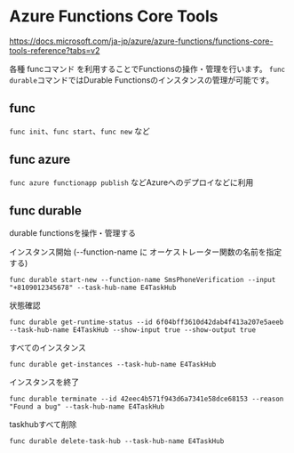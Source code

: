 # Azure Functions Core Tools

https://docs.microsoft.com/ja-jp/azure/azure-functions/functions-core-tools-reference?tabs=v2

各種 funcコマンド を利用することでFunctionsの操作・管理を行います。
`func durable`コマンドではDurable Functionsのインスタンスの管理が可能です。

## func
`func init`、`func start`、`func new` など

## func azure
`func azure functionapp publish` などAzureへのデプロイなどに利用

## func durable
durable functionsを操作・管理する

インスタンス開始 (--function-name に オーケストレーター関数の名前を指定する)
```
func durable start-new --function-name SmsPhoneVerification --input "+8109012345678" --task-hub-name E4TaskHub
```

状態確認
```
func durable get-runtime-status --id 6f04bff3610d42dab4f413a207e5aeeb --task-hub-name E4TaskHub --show-input true --show-output true 
```

すべてのインスタンス
```
func durable get-instances --task-hub-name E4TaskHub
```
インスタンスを終了
```
func durable terminate --id 42eec4b571f943d6a7341e58dce68153 --reason "Found a bug" --task-hub-name E4TaskHub
```

taskhubすべて削除
```
func durable delete-task-hub --task-hub-name E4TaskHub
```




